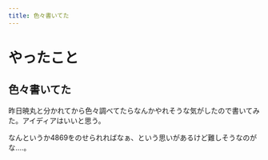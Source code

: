 ```yaml
---
title: 色々書いてた
---
```


# やったこと

## 色々書いてた

昨日暁丸と分かれてから色々調べてたらなんかやれそうな気がしたので書いてみた。アイディアはいいと思う。

なんというか4869をのせられればなぁ、という思いがあるけど難しそうなのがな‥‥。
